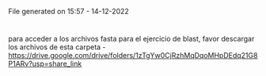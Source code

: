 File generated on 15:57 - 14-12-2022

#
para acceder a los archivos fasta para el ejercicio de blast, favor descargar los archivos de esta carpeta - https://drive.google.com/drive/folders/1zTgYw0CjRzhMqDqoMHpDEdq21G8P1ARv?usp=share_link
